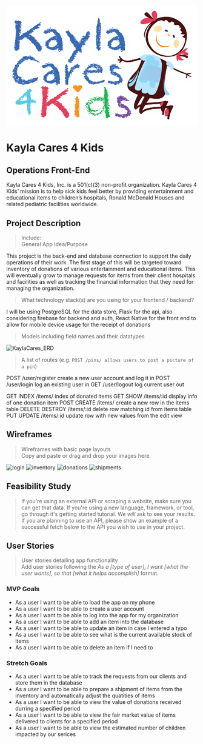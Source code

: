 ![KaylaCares4Kids](./public/kayla-cares-4-kids-logo.png)
# Kayla Cares 4 Kids
## Operations Front-End
Kayla Cares 4 Kids, Inc. is a 501(c)(3) non-profit organization. Kayla Cares 4 Kids’ mission is to help sick kids feel better by providing entertainment and educational items to children’s hospitals, Ronald McDonald Houses and related pediatric facilities worldwide.


## Project Description
> Include:<br />
> General App Idea/Purpose<br />

 This project is the back-end and database connection to support the daily operations of their work. The first stage of this will be targeted toward inventory of donations of various entertainment and educational items. This will eventually grow to manage requests for items from their client hospitals and facilities as well as tracking the financial information that they need for managing the organization.

> What technology stack(s) are you using for your frontend / backend?<br />

I will be using PostgreSQL for the data store,
Flask for the api,
also considering firebase for backend and auth,
React Native for the front end to allow for mobile device usage for the receipt of donations

> Models including field names and their datatypes<br />

![KaylaCares_ERD](./assets/wireframes/KaylaCares_ERD.png)

> A list of routes (e.g. `POST /pins/ allows users to post a picture of a pin`)<br />

POST            /user/register  create a new user account and log it in
POST            /user/login     log an existing user in
GET             /user/logout    log current user out

GET     INDEX   /items/         index of donated items
GET     SHOW    /items/:id      display info of one donation item
POST    CREATE  /items/         create a new row in the items table
DELETE  DESTROY /items/:id      delete row matching id from items table
PUT     UPDATE  /items/:id      update row with new values from the edit view

## Wireframes
> Wireframes with basic page layouts<br />
> Copy and paste or drag and drop your images here.

![login](./assets/wireframes/login.png)
![inventory](./assets/wireframes/inventory.png)
![donations](./assets/wireframes/donations.png)
![shipments](./assets/wireframes/shipments.png)

## Feasibility Study
> If you're using an external API or scraping a website, make sure you can get that data. If you're using a new language, framework, or tool, go through it's getting started tutorial. We *will* ask to see your results. If you are planning to use an API, please show an example of a successful fetch below to the API you wish to use in your project.

## User Stories
> User stories detailing app functionality<br />
> Add user stories following the _As a [type of user], I want [what the user wants], so that [what it helps accomplish]_ format.

### MVP Goals
- As a user I want to be able to load the app on my phone
- As a user I want to be able to create a user account
- As a user I want to be able to log into the app for my organization
- As a user I want to be able to add an item into the database
- As a user I want to be able to update an item in case I entered a typo
- As a user I want to be able to see what is the current available stock of items
- As a user I want to be able to delete an item if I need to

### Stretch Goals
- As a user I want to be able to track the requests from our clients and store them in the database
- As a user I want to be able to prepare a shipment of items from the inventory and automatically adjust the quatities of items
- As a user I want to be able to view the value of donations received durring a specified period
- As a user I want to be able to view the fair market value of items delivered to clients for a specified period
- As a user I want to be able to view the estimated number of children impacted by our serices
